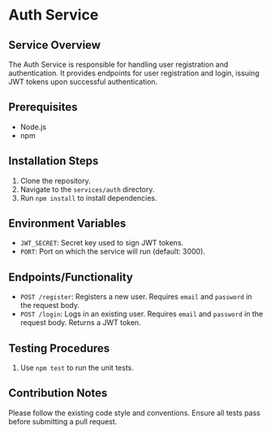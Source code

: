 # Auth Service

## Service Overview

The Auth Service is responsible for handling user registration and authentication. It provides endpoints for user registration and login, issuing JWT tokens upon successful authentication.

## Prerequisites

*   Node.js
*   npm

## Installation Steps

1.  Clone the repository.
2.  Navigate to the `services/auth` directory.
3.  Run `npm install` to install dependencies.

## Environment Variables

*   `JWT_SECRET`: Secret key used to sign JWT tokens.
*   `PORT`: Port on which the service will run (default: 3000).

## Endpoints/Functionality

*   `POST /register`: Registers a new user. Requires `email` and `password` in the request body.
*   `POST /login`: Logs in an existing user. Requires `email` and `password` in the request body. Returns a JWT token.

## Testing Procedures

1.  Use `npm test` to run the unit tests.

## Contribution Notes

Please follow the existing code style and conventions. Ensure all tests pass before submitting a pull request.